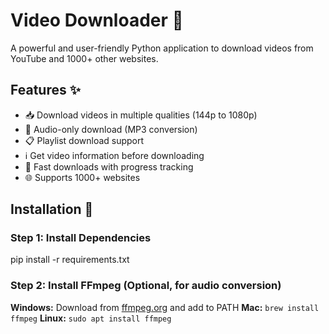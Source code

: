 # Video Downloader 🎥

A powerful and user-friendly Python application to download videos from YouTube and 1000+ other websites.

## Features ✨

- 📥 Download videos in multiple qualities (144p to 1080p)
- 🎵 Audio-only download (MP3 conversion)
- 📋 Playlist download support
- ℹ️ Get video information before downloading
- 🚀 Fast downloads with progress tracking
- 🌐 Supports 1000+ websites

## Installation 🔧

### Step 1: Install Dependencies
   pip install -r requirements.txt


### Step 2: Install FFmpeg (Optional, for audio conversion)

**Windows:** Download from [ffmpeg.org](https://ffmpeg.org/download.html) and add to PATH
**Mac:** `brew install ffmpeg`
**Linux:** `sudo apt install ffmpeg`



